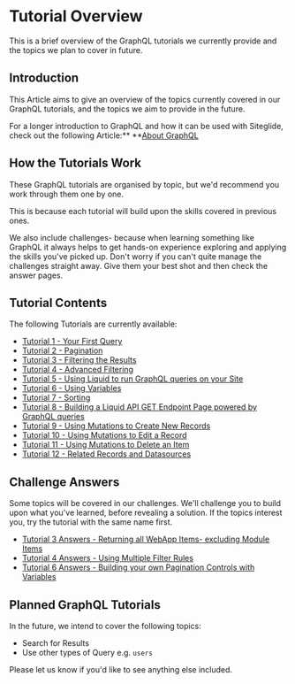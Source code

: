 # Tutorial Overview

This is a brief overview of the GraphQL tutorials we currently provide and the topics we plan to cover in future.

## Introduction

This Article aims to give an overview of the topics currently covered in our GraphQL tutorials, and the topics we aim to provide in the future.

For a longer introduction to GraphQL and how it can be used with Siteglide, check out the following Article:\*\* \*\*[About GraphQL](https://developers.siteglide.com/about-graphql)

## How the Tutorials Work

These GraphQL tutorials are organised by topic, but we'd recommend you work through them one by one.

This is because each tutorial will build upon the skills covered in previous ones.

We also include challenges- because when learning something like GraphQL it always helps to get hands-on experience exploring and applying the skills you've picked up. Don't worry if you can't quite manage the challenges straight away. Give them your best shot and then check the answer pages.

## Tutorial Contents

The following Tutorials are currently available:

* [Tutorial 1 - Your First Query](https://developers.siteglide.com/tutorial-1-your-first-query)
* [Tutorial 2 - Pagination](https://developers.siteglide.com/tutorial-2-pagination)
* [Tutorial 3 - Filtering the Results](https://developers.siteglide.com/tutorial-3-filtering-the-results)
* [Tutorial 4 - Advanced Filtering](https://developers.siteglide.com/tutorial-4-advanced-filtering)
* [Tutorial 5 - Using Liquid to run GraphQL queries on your Site](https://developers.siteglide.com/tutorial-5-using-liquid-to-run-graphql-queries-on-your-site)
* [Tutorial 6 - Using Variables](https://developers.siteglide.com/tutorial-6-variables)
* [Tutorial 7 - Sorting](https://developers.siteglide.com/tutorial-7-sorting)
* [Tutorial 8 - Building a Liquid API GET Endpoint Page powered by GraphQL queries](https://developers.siteglide.com/tutorial-8-building-a-liquid-api-get-endpoint-page-powered-by-graphql-queries)
* [Tutorial 9 - Using Mutations to Create New Records](../../../Siteglide%20Developer%20Documentation/Tutorial%209%20-%20Using%20Mutations%20to%20Create%20New%20Records.md)
* [Tutorial 10 - Using Mutations to Edit a Record](../../../Siteglide%20Developer%20Documentation/Tutorial%2010%20-%20Using%20Mutations%20to%20Edit%20a%20Record.md)
* [Tutorial 11 - Using Mutations to Delete an Item](../../../Siteglide%20Developer%20Documentation/Tutorial%2011%20-%20Using%20Mutations%20to%20Delete%20an%20Item.md)
* [Tutorial 12 - Related Records and Datasources](../../../Siteglide%20Developer%20Documentation/Tutorial%2012%20-%20Related%20Records%20and%20Datasources.md)

## Challenge Answers

Some topics will be covered in our challenges. We'll challenge you to build upon what you've learned, before revealing a solution. If the topics interest you, try the tutorial with the same name first.

* [Tutorial 3 Answers - Returning all WebApp Items- excluding Module Items](https://developers.siteglide.com/tutorial-3-answers-to-the-first-filtering-challenge)
* [Tutorial 4 Answers - Using Multiple Filter Rules](https://developers.siteglide.com/tutorial-4-challenge-answers)
* [Tutorial 6 Answers - Building your own Pagination Controls with Variables](https://developers.siteglide.com/tutorial-6-answers-to-the-variables-challenge)

## Planned GraphQL Tutorials

In the future, we intend to cover the following topics:

* Search for Results
* Use other types of Query e.g. `users`

Please let us know if you'd like to see anything else included.
